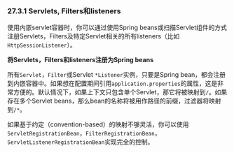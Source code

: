 ### 27.3.1 Servlets, Filters和listeners

使用内嵌servlet容器时，你可以通过使用Spring beans或扫描Servlet组件的方式注册Servlets，Filters及特定Servlet相关的所有listeners（比如`HttpSessionListener`）。

**将Servlets，Filters和listeners注册为Spring beans**

所有`Servlet`，`Filter`或Servlet `*Listener`实例，只要是Spring bean，都会注册到内嵌容器中。如果想在配置期间引用`application.properties`的属性，这是非常方便的。默认情况下，如果上下文只包含单个Servlet，那它将被映射到`/`。如果存在多个Servlet beans，那么bean的名称将被用作路径的前缀，过滤器将映射到`/*`。
    
如果基于约定（convention-based）的映射不够灵活，你可以使用`ServletRegistrationBean`，`FilterRegistrationBean`，`ServletListenerRegistrationBean`实现完全的控制。

